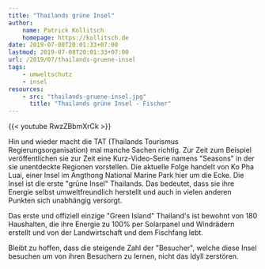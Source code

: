 ```yaml
---
title: "Thailands grüne Insel"
author:
    name: Patrick Kollitsch
    homepage: https://kollitsch.de
date: 2019-07-08T20:01:33+07:00
lastmod: 2019-07-08T20:01:33+07:00
url: /2019/07/thailands-gruene-insel
tags:
    - umweltschutz
    - insel
resources:
    - src: "thailands-gruene-insel.jpg"
      title: "Thailands grüne Insel - Fischer"
---
```


{{< youtube RwzZBbmXrCk >}}

Hin und wieder macht die TAT (Thailands Tourismus Regierungsorganisation) mal manche Sachen richtig. Zur Zeit zum Beispiel ver&ouml;ffentlichen sie zur Zeit eine Kurz-Video-Serie namens "Seasons" in der sie unentdeckte Regionen vorstellen. Die aktuelle Folge handelt von Ko Pha Luai, einer Insel im Angthong National Marine Park hier um die Ecke. Die Insel ist die erste "gr&uuml;ne Insel" Thailands. Das bedeutet, dass sie ihre Energie selbst umweltfreundlich herstellt und auch in vielen anderen Punkten sich unabh&auml;ngig versorgt. 

Das erste und offiziell einzige "Green Island" Thailand's ist bewohnt von 180 Haushalten, die ihre Energie zu 100% per Solarpanel und Windr&auml;dern erstellt und von der Landwirtschaft und dem Fischfang lebt. 

Bleibt zu hoffen, dass die steigende Zahl der "Besucher", welche diese Insel besuchen um von ihren Besuchern zu lernen, nicht das Idyll zerst&ouml;ren.
